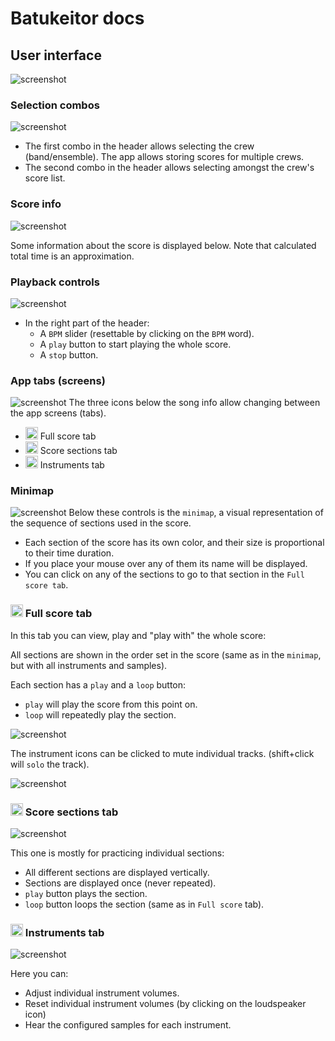# Batukeitor docs

## User interface
![screenshot](../img/screenshot-main.png)

### Selection combos
![screenshot](../img/screenshot-combos.png)
* The first combo in the header allows selecting the crew (band/ensemble). The app allows storing scores for multiple crews.
* The second combo in the header allows selecting amongst the crew's score list.

### Score info
![screenshot](../img/screenshot-score-info.png)

Some information about the score is displayed below. Note that calculated total time is an approximation.

### Playback controls
![screenshot](../img/screenshot-playback-controls.png)
* In the right part of the header:
  * A `BPM` slider (resettable by clicking on the `BPM` word).
  * A `play` button to start playing the whole score.
  * A `stop` button.

### App tabs (screens)
![screenshot](../img/screenshot-tab-buttons.png)
The three icons below the song info allow changing between the app screens (tabs).
* <img src="../../app/img/player-icon.svg" width="20"> Full score tab
* <img src="../../app/img/score-icon.svg" width="20"> Score sections tab
* <img src="../../app/img/instruments-tab-icon.png" width="20"> Instruments tab

### Minimap
![screenshot](../img/screenshot-minimap.png)
Below these controls is the `minimap`, a visual representation of the sequence of sections used in the score.

* Each section of the score has its own color, and their size is proportional to their time duration.
* If you place your mouse over any of them its name will be displayed.
* You can click on any of the sections to go to that section in the `Full score tab`.

### <img src="../../app/img/player-icon.svg" width="20"> Full score tab
In this tab you can view, play and "play with" the whole score:

All sections are shown in the order set in the score (same as in the `minimap`, but with all instruments and samples).

Each section has a `play` and a `loop` button:
  * `play` will play the score from this point on.
  * `loop` will repeatedly play the section.

![screenshot](../img/screenshot-section-buttons.png)

The instrument icons can be clicked to mute individual tracks. (shift+click will `solo` the track).

![screenshot](../img/screenshot-instruments-muted.png)

### <img src="../../app/img/score-icon.svg" width="20"> Score sections tab
![screenshot](../img/screenshot-score-sections.png)

This one is mostly for practicing individual sections:
* All different sections are displayed vertically.
* Sections are displayed once (never repeated).
* `play` button plays the section.
* `loop` button loops the section (same as in `Full score` tab).

### <img src="../../app/img/instruments-tab-icon.png" width="20"> Instruments tab
![screenshot](../img/screenshot-instruments.png)

Here you can:
* Adjust individual instrument volumes.
* Reset individual instrument volumes (by clicking on the loudspeaker icon)
* Hear the configured samples for each instrument.
